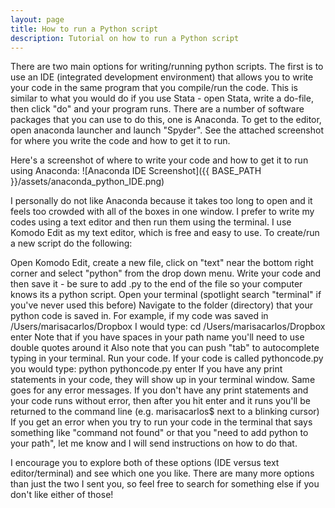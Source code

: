 ```yaml
---
layout: page
title: How to run a Python script
description: Tutorial on how to run a Python script
---
```


There are two main options for writing/running python scripts. The first is to use an IDE (integrated development environment) that allows you to write your code in the same program that you compile/run the code. This is similar to what you would do if you use Stata - open Stata, write a do-file, then click "do" and your program runs. There are a number of software packages that you can use to do this, one is Anaconda. To get to the editor, open anaconda launcher and launch "Spyder". See the attached screenshot for where you write the code and how to get it to run.

Here's a screenshot of where to write your code and how to get it to run using Anaconda:
![Anaconda IDE Screenshot]({{ BASE_PATH }}/assets/anaconda_python_IDE.png)


I personally do not like Anaconda because it takes too long to open and it feels too crowded with all of the boxes in one window. I prefer to write my codes using a text editor and then run them using the terminal. I use Komodo Edit as my text editor, which is free and easy to use.  To create/run a new script do the following: 


Open Komodo Edit, create a new file, click on "text" near the bottom right corner and select "python" from the drop down menu. 
Write your code and then save it - be sure to add .py to the end of the file so your computer knows its a python script.
Open your terminal (spotlight search "terminal" if you've never used this before)
Navigate to the folder (directory) that your python code is saved in. For example, if my code was saved in /Users/marisacarlos/Dropbox I would type:
cd /Users/marisacarlos/Dropbox 
enter
Note that if you have spaces in your path name you'll need to use double quotes around it
Also note that you can push "tab" to autocomplete typing in your terminal. 
Run your code. If your code is called pythoncode.py you would type:
python pythoncode.py
enter
If you have any print statements in your code, they will show up in your terminal window. Same goes for any error messages. If you don't have any print statements and your code runs without error, then after you hit enter and it runs you'll be returned to the command line (e.g. marisacarlos$ next to a blinking cursor)
If you get an error when you try to run your code in the terminal that says something like "command not found" or that you "need to add python to your path", let me know and I will send instructions on how to do that.

I encourage you to explore both of these options (IDE versus text editor/terminal) and see which one you like. There are many more options than just the two I sent you, so feel free to search for something else if you don't like either of those! 